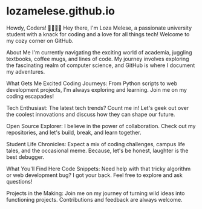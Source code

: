 # lozamelese.github.io
Howdy, Coders! 👩‍💻👨‍💻
Hey there, I'm Loza Melese, a passionate university student with a knack for coding and a love for all things tech! Welcome to my cozy corner on GitHub.

About Me
I'm currently navigating the exciting world of academia, juggling textbooks, coffee mugs, and lines of code. My journey involves exploring the fascinating realm of computer science, and GitHub is where I document my adventures.

What Gets Me Excited
Coding Journeys: From Python scripts to web development projects, I'm always exploring and learning. Join me on my coding escapades!

Tech Enthusiast: The latest tech trends? Count me in! Let's geek out over the coolest innovations and discuss how they can shape our future.

Open Source Explorer: I believe in the power of collaboration. Check out my repositories, and let's build, break, and learn together.

Student Life Chronicles: Expect a mix of coding challenges, campus life tales, and the occasional meme. Because, let's be honest, laughter is the best debugger.

What You'll Find Here
Code Snippets: Need help with that tricky algorithm or web development bug? I got your back. Feel free to explore and ask questions!

Projects in the Making: Join me on my journey of turning wild ideas into functioning projects. Contributions and feedback are always welcome.
